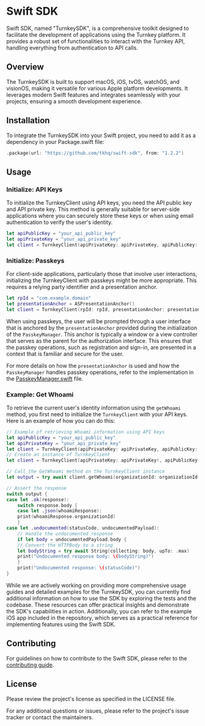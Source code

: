 # Swift SDK

Swift SDK, named "TurnkeySDK", is a comprehensive toolkit designed to facilitate the development of applications using the Turnkey platform. It provides a robust set of functionalities to interact with the Turnkey API, handling everything from authentication to API calls.

## Overview

The TurnkeySDK is built to support macOS, iOS, tvOS, watchOS, and visionOS, making it versatile for various Apple platform developments. It leverages modern Swift features and integrates seamlessly with your projects, ensuring a smooth development experience.

## Installation

To integrate the TurnkeySDK into your Swift project, you need to add it as a dependency in your Package.swift file:

```swift
.package(url: "https://github.com/tkhq/swift-sdk", from: "1.2.2")
```

## Usage

### Initialize: API Keys

To initialize the TurnkeyClient using API keys, you need the API public key and API private key. This method is generally suitable for server-side applications where you can securely store these keys or when using email authentication to verify the user's identity.

```swift
let apiPublicKey = "your_api_public_key"
let apiPrivateKey = "your_api_private_key"
let client = TurnkeyClient(apiPrivateKey: apiPrivateKey, apiPublicKey: apiPublicKey)
```

### Initialize: Passkeys

For client-side applications, particularly those that involve user interactions, initializing the TurnkeyClient with passkeys might be more appropriate. This requires a relying party identifier and a presentation anchor.

```swift
let rpId = "com.example.domain"
let presentationAnchor = ASPresentationAnchor()
let client = TurnkeyClient(rpId: rpId, presentationAnchor: presentationAnchor)
```

When using passkeys, the user will be prompted through a user interface that is anchored by the `presentationAnchor` provided during the initialization of the `PasskeyManager`. This anchor is typically a window or a view controller that serves as the parent for the authorization interface. This ensures that the passkey operations, such as registration and sign-in, are presented in a context that is familiar and secure for the user.

For more details on how the `presentationAnchor` is used and how the `PasskeyManager` handles passkey operations, refer to the implementation in the [PasskeyManager.swift](./Sources/Shared/PasskeyManager.swift) file.

### Example: Get Whoami

To retrieve the current user's identity information using the `getWhoami` method, you first need to initialize the `TurnkeyClient` with your API keys. Here is an example of how you can do this:

```swift
// Example of retrieving Whoami information using API keys
let apiPublicKey = "your_api_public_key"
let apiPrivateKey = "your_api_private_key"
let client = TurnkeyClient(apiPrivateKey: apiPrivateKey, apiPublicKey: apiPublicKey)
// Create an instance of TurnkeyClient
let client = TurnkeyClient(apiPrivateKey: apiPrivateKey!, apiPublicKey: apiPublicKey!)

// Call the GetWhoami method on the TurnkeyClient instance
let output = try await client.getWhoami(organizationId: organizationId!)

// Assert the response
switch output {
case let .ok(response):
    switch response.body {
    case let .json(whoamiResponse):
    print(whoamiResponse.organizationId)
    }
case let .undocumented(statusCode, undocumentedPayload):
    // Handle the undocumented response
    if let body = undocumentedPayload.body {
    // Convert the HTTPBody to a string
    let bodyString = try await String(collecting: body, upTo: .max)
    print("Undocumented response body: \(bodyString)")
    }
    print("Undocumented response: \(statusCode)")
}
```

While we are actively working on providing more comprehensive usage guides and detailed examples for the TurnkeySDK, you can currently find additional information on how to use the SDK by exploring the tests and the codebase. These resources can offer practical insights and demonstrate the SDK's capabilities in action. Additionally, you can refer to the example iOS app included in the repository, which serves as a practical reference for implementing features using the Swift SDK.

## Contributing

For guidelines on how to contribute to the Swift SDK, please refer to the [contributing guide](CONTRIBUTING.md).

## License

Please review the project's license as specified in the LICENSE file.

For any additional questions or issues, please refer to the project's issue tracker or contact the maintainers.
